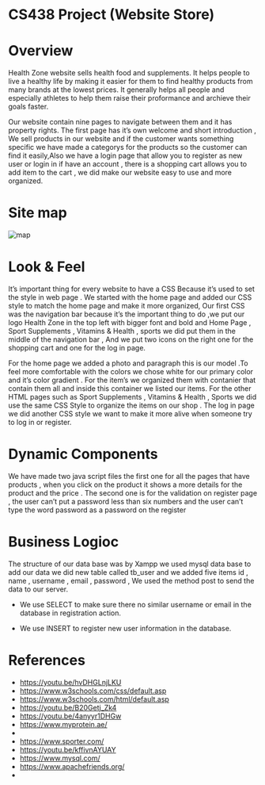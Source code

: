 # CS438 Project (Website Store)


# Overview
Health Zone website sells health food and supplements. It helps people to live a healthy life by making it easier for them to find healthy products from many brands at the lowest prices. It generally helps all people and especially athletes to help them  raise their proformance and archieve their goals faster.

Our website contain nine pages to navigate between them and it has property rights. The first page has it’s own welcome and short introduction , We sell products in our website and if the customer wants something specific we have made a categorys for the products so the customer can find it easily,Also we have a login page that allow you to register as new user or login in if have an account , there is a shopping cart allows you to add item to the cart , we did make our website easy to use and more organized.




# Site map
![map](https://user-images.githubusercontent.com/60845044/184505867-6b28caa1-2cde-49d8-93df-5cc96770c757.png)


# Look & Feel
It’s important thing for every website to have a CSS Because it’s used to set the style in web page . We started with the home page and added our CSS style to match the home page and make it more organized, Our first CSS was the navigation bar because it’s the important thing to do ,we put our logo Health Zone in the top left with bigger font and bold and  Home Page , Sport Supplements , Vitamins & Health , sports we did put them in the middle of the navigation bar , And we put two icons on the right one for the shopping cart and one for the log in page.

For the home page we added a photo and paragraph this is our model .To feel more comfortable with the colors we chose white for our primary color and it’s color gradient . For the item’s we organized them with contanier that contain them all and inside this container we listed our items. For the other HTML pages such as Sport Supplements , Vitamins & Health , Sports we did use the same CSS  Style to organize the items on our shop . The log in page we did another CSS style we want to make it more alive when someone try to log in or register.

# Dynamic Components 
We have made two java script files the first one for all the pages that have products , when you click on the product it shows a more details for the product and the price . The second one is for the validation on register page , the user can’t put a password less than six numbers and the user can’t type the word password as a password on the register

# Business Logioc
The structure of our data base was by Xampp we used mysql data base to add our data we did new table called tb_user and we added five items id , name , username , email , password , We used the method post to send the data to our server.

- We use SELECT to make sure there no similar username or email in the database in registration action.

- We use INSERT to register new user information in the database.

# References 

- https://youtu.be/hvDHGLnjLKU
- https://www.w3schools.com/css/default.asp
- https://www.w3schools.com/html/default.asp
- https://youtu.be/B20Getj_Zk4
- https://youtu.be/4anyyr1DHGw
- https://www.myprotein.ae/
- 
- https://www.sporter.com/
- https://youtu.be/kffivnAYUAY
- https://www.mysql.com/
- https://www.apachefriends.org/
- 
